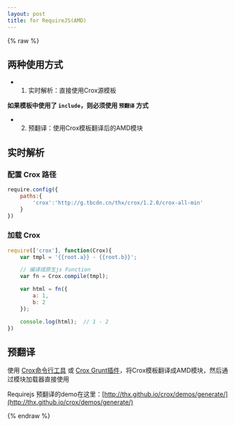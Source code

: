```yaml
---
layout: post
title: for RequireJS(AMD)
---
```


{% raw %}

## 两种使用方式

- 1. 实时解析：直接使用Crox源模板

**如果模板中使用了 `include`，则必须使用 `预翻译` 方式**

- 2. 预翻译：使用Crox模板翻译后的AMD模块

## 实时解析

### 配置 Crox 路径

```js
require.config({
    paths:{
        'crox':'http://g.tbcdn.cn/thx/crox/1.2.0/crox-all-min'
    }
})
```

### 加载 Crox

```js
require(['crox'], function(Crox){
    var tmpl = '{{root.a}} - {{root.b}}';

    // 编译成原生js Function
    var fn = Crox.compile(tmpl);

    var html = fn({
        a: 1,
        b: 2
    });

    console.log(html);  // 1 - 2
})
```

## 预翻译

使用 [Crox命令行工具](http://thx.github.io/crox/apis/nodejs-api/) 或 [Crox Grunt插件](http://thx.github.io/crox/tutorials/for-grunt/)，将Crox模板翻译成AMD模块，然后通过模块加载器直接使用

Requirejs 预翻译的demo在这里：[http://thx.github.io/crox/demos/generate/](http://thx.github.io/crox/demos/generate/)

{% endraw %}
